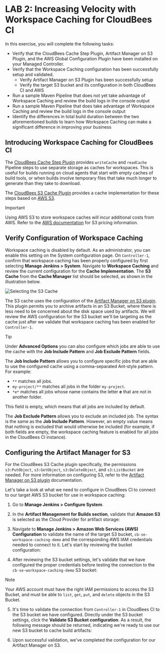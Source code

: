 # LAB 2: Increasing Velocity with Workspace Caching for CloudBees CI

In this exercise, you will complete the following tasks:
- Verify that the CloudBees Cache Step Plugin, Artifact Manager on S3 Plugin, and the AWS Global Configuration Plugin have been installed on your Managed Controller.
- Verify that the Workspace Caching configuration has been successfully setup and validated.
    - Verify Artifact Manager on S3 Plugin has been successfully setup
    - Verify the target S3 bucket and its configuration in both CloudBees CI and AWS
- Run a sample Maven Pipeline that does not yet take advantage of Workspace Caching and review the build logs in the console output
- Run a sample Maven Pipeline that does take advantage of Workspace Caching and review the build logs in the console output
- Identify the differences in total build duration between the two aforementioned builds to learn how Workspace Caching can make a significant difference in improving your business

## Introducing Workspace Caching for CloudBees CI
The [CloudBees Cache Step Plugin](https://docs.cloudbees.com/plugins/ci/cloudbees-cache-step) provides `writeCache` and `readCache` Pipeline steps to use separate storage as caches for workspaces. This is useful for builds running on cloud agents that start with empty caches of build tools, or when builds involve temporary files that take much longer to generate than they take to download.

The [CloudBees S3 Cache Plugin](https://docs.cloudbees.com/plugins/ci/cloudbees-s3-cache) provides a cache implementation for these steps based on [AWS S3](https://aws.amazon.com/s3/).

> [!IMPORTANT]
> Using AWS S3 to store workspace caches will incur additional costs from AWS. Refer to the [AWS documentation](https://aws.amazon.com/s3/pricing/?nc=sn&loc=4) for S3 pricing information.

## Verify Configuration of Workspace Caching
Workspace caching is disabled by default. As an administrator, you can enable this setting on the System configuration page. On `Controller-1`, confirm that workspace caching has been properly configured by first selecting **Manage Jenkins > System**. Navigate to **Workspace Caching** and review the current configuration for the **Cache Implementation**. The **S3 Cache** from the **Cache Manager** list should be selected, as shown in the illustration below.

![Selecting the S3 Cache](https://docs.cloudbees.com/docs/cloudbees-ci/latest/pipelines/_images/workspace-cache-screenshots/workspace-caching-global.35d6b6c.png)

The S3 cache uses the configuration of the [Artifact Manager on S3 plugin](https://docs.cloudbees.com/plugins/ci/artifact-manager-s3). This plugin permits you to archive artifacts in an S3 Bucket, where there is less need to be concerned about the disk space used by artifacts. We will review the AWS configuration for the S3 bucket we'll be targeting as the cache just after we validate that workspace caching has been enabled for `Controller-1`.

> [!TIP]
> Under **Advanced Options** you can also configure which jobs are able to use the cache with the **Job Include Pattern** and **Job Exclude Pattern** fields.

The **Job Include Pattern** allows you to configure specific jobs that are able to use the configured cache using a comma-separated Ant-style pattern. For example:

- `**` matches all jobs.
- `my-project/**` matches all jobs in the folder `my-project`.
- `*e*` matches all jobs whose name contains the letter **e** that are not in another folder.

This field is empty, which means that all jobs are included by default.

The **Job Exclude Pattern** allows you to exclude an included job. The syntax is the same as the **Job Include Pattern**. However, an empty value means that nothing is excluded that would otherwise be included (for example, if both fields are empty, the workspace caching feature is enabled for all jobs in the CloudBees CI instance).

## Configuring the Artifact Manager for S3
For the CloudBees S3 Cache plugin specifically, the permissions `s3:PutObject`, `s3:GetObject`, `s3:DeleteObject`, and `s3:ListBucket` are needed. For more information on configuring S3, refer to the [Artifact Manager on S3 plugin](https://docs.cloudbees.com/plugins/ci/artifact-manager-s3) documentation.

Let's take a look at what we need to configure in CloudBees CI to connect to our target AWS S3 bucket for use in workspace caching:

1. Go to **Manage Jenkins > Configure System**.
2. In the **Artifact Management for Builds section**, validate that **Amazon S3** is selected as the Cloud Provider for artifact storage:


3. Navigate to **Manage Jenkins > Amazon Web Services (AWS) Configuration** to validate the name of the target S3 bucket, `cb-se-workspace-caching-demo` and the corresponding AWS IAM credentials needed to connect to it. Let's start by reviewing the bucket configuration:


4. After reviewing the S3 bucket settings, let's validate that we have configured the proper credentials before testing the connection to the `cb-se-workspace-caching-demo` S3 bucket:

>[!NOTE]
> Your AWS account must have the right IAM permissions to access the S3 Bucket, and must be able to `list`, `get`, `put`, and `delete` objects in the S3 Bucket.



5. It's time to validate the connection from `Controller-1` in CloudBees CI to the S3 bucket we have configured. Directly under the S3 bucket settings, click the **Validate S3 Bucket configuration**. As a result, the following message should be returned, indicating we're ready to use our new S3 bucket to cache build artifacts:


6. Upon successful validation, we've completed the configuration for our Artifact Manager on S3.







